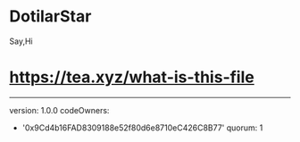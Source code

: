 # DotilarStar
Say,Hi
# https://tea.xyz/what-is-this-file
---
version: 1.0.0
codeOwners:
  - '0x9Cd4b16FAD8309188e52f80d6e8710eC426C8B77'
quorum: 1

